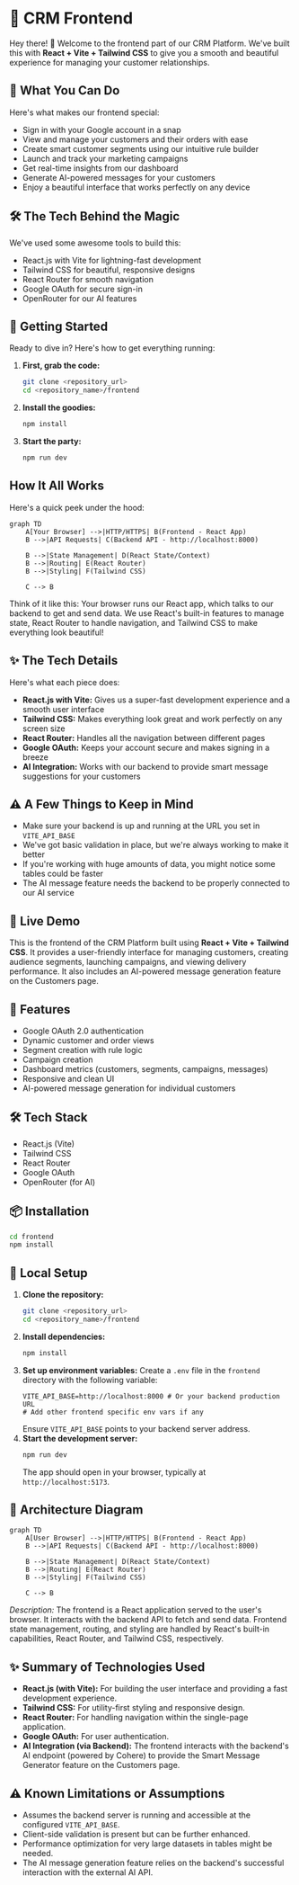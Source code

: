 # 📱 CRM Frontend

Hey there! 👋 Welcome to the frontend part of our CRM Platform. We've built this with **React + Vite + Tailwind CSS** to give you a smooth and beautiful experience for managing your customer relationships.

## 🎯 What You Can Do

Here's what makes our frontend special:
- Sign in with your Google account in a snap
- View and manage your customers and their orders with ease
- Create smart customer segments using our intuitive rule builder
- Launch and track your marketing campaigns
- Get real-time insights from our dashboard
- Generate AI-powered messages for your customers
- Enjoy a beautiful interface that works perfectly on any device

## 🛠️ The Tech Behind the Magic

We've used some awesome tools to build this:
- React.js with Vite for lightning-fast development
- Tailwind CSS for beautiful, responsive designs
- React Router for smooth navigation
- Google OAuth for secure sign-in
- OpenRouter for our AI features

## 🚀 Getting Started

Ready to dive in? Here's how to get everything running:

1. **First, grab the code:**
    ```bash
    git clone <repository_url>
    cd <repository_name>/frontend
    ```

2. **Install the goodies:**
    ```bash
    npm install
    ```

3. **Start the party:**
    ```bash
    npm run dev
    ```

##  How It All Works

Here's a quick peek under the hood:

```mermaid
graph TD
    A[Your Browser] -->|HTTP/HTTPS| B(Frontend - React App)
    B -->|API Requests| C(Backend API - http://localhost:8000)

    B -->|State Management| D(React State/Context)
    B -->|Routing| E(React Router)
    B -->|Styling| F(Tailwind CSS)

    C --> B
```

Think of it like this: Your browser runs our React app, which talks to our backend to get and send data. We use React's built-in features to manage state, React Router to handle navigation, and Tailwind CSS to make everything look beautiful!

## ✨ The Tech Details

Here's what each piece does:
*   **React.js with Vite:** Gives us a super-fast development experience and a smooth user interface
*   **Tailwind CSS:** Makes everything look great and work perfectly on any screen size
*   **React Router:** Handles all the navigation between different pages
*   **Google OAuth:** Keeps your account secure and makes signing in a breeze
*   **AI Integration:** Works with our backend to provide smart message suggestions for your customers

## ⚠️ A Few Things to Keep in Mind

*   Make sure your backend is up and running at the URL you set in `VITE_API_BASE`
*   We've got basic validation in place, but we're always working to make it better
*   If you're working with huge amounts of data, you might notice some tables could be faster
*   The AI message feature needs the backend to be properly connected to our AI service

## 🔗 Live Demo


This is the frontend of the CRM Platform built using **React + Vite + Tailwind CSS**. It provides a user-friendly interface for managing customers, creating audience segments, launching campaigns, and viewing delivery performance. It also includes an AI-powered message generation feature on the Customers page.

## 🚀 Features

- Google OAuth 2.0 authentication
- Dynamic customer and order views
- Segment creation with rule logic
- Campaign creation
- Dashboard metrics (customers, segments, campaigns, messages)
- Responsive and clean UI
- AI-powered message generation for individual customers

## 🛠 Tech Stack

- React.js (Vite)
- Tailwind CSS
- React Router
- Google OAuth
- OpenRouter (for AI)

## 📦 Installation

```bash
cd frontend
npm install

```

## 🔧 Local Setup

1.  **Clone the repository:**
    ```bash
    git clone <repository_url>
    cd <repository_name>/frontend
    ```
2.  **Install dependencies:**
    ```bash
    npm install
    ```
3.  **Set up environment variables:**
    Create a `.env` file in the `frontend` directory with the following variable:
    ```dotenv
    VITE_API_BASE=http://localhost:8000 # Or your backend production URL
    # Add other frontend specific env vars if any
    ```
    Ensure `VITE_API_BASE` points to your backend server address.
4.  **Start the development server:**
    ```bash
    npm run dev
    ```
    The app should open in your browser, typically at `http://localhost:5173`.

## 📐 Architecture Diagram

```mermaid
graph TD
    A[User Browser] -->|HTTP/HTTPS| B(Frontend - React App)
    B -->|API Requests| C(Backend API - http://localhost:8000)

    B -->|State Management| D(React State/Context)
    B -->|Routing| E(React Router)
    B -->|Styling| F(Tailwind CSS)

    C --> B
```

*Description:* The frontend is a React application served to the user's browser. It interacts with the backend API to fetch and send data. Frontend state management, routing, and styling are handled by React's built-in capabilities, React Router, and Tailwind CSS, respectively.

## ✨ Summary of Technologies Used

*   **React.js (with Vite):** For building the user interface and providing a fast development experience.
*   **Tailwind CSS:** For utility-first styling and responsive design.
*   **React Router:** For handling navigation within the single-page application.
*   **Google OAuth:** For user authentication.
*   **AI Integration (via Backend):** The frontend interacts with the backend's AI endpoint (powered by Cohere) to provide the Smart Message Generator feature on the Customers page.

## ⚠️ Known Limitations or Assumptions

*   Assumes the backend server is running and accessible at the configured `VITE_API_BASE`.
*   Client-side validation is present but can be further enhanced.
*   Performance optimization for very large datasets in tables might be needed.
*   The AI message generation feature relies on the backend's successful interaction with the external AI API.
